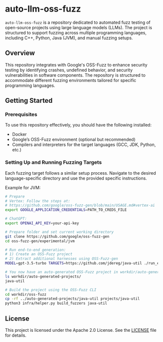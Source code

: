 # auto-llm-oss-fuzz

`auto-llm-oss-fuzz` is a repository dedicated to automated fuzz testing of open-source projects using large language models (LLMs). The project is structured to support fuzzing across multiple programming languages, including C++, Python, Java (JVM), and manual fuzzing setups.

## Overview

This repository integrates with Google's OSS-Fuzz to enhance security testing by identifying crashes, undefined behavior, and security vulnerabilities in software components. The repository is structured to accommodate different fuzzing environments tailored for specific programming languages.


## Getting Started

### Prerequisites

To use this repository effectively, you should have the following installed:

- Docker
- Google’s OSS-Fuzz environment (optional but recommended)
- Compilers and interpreters for the target languages (GCC, JDK, Python, etc.)

### Setting Up and Running Fuzzing Targets

Each fuzzing target follows a similar setup process. Navigate to the desired language-specific directory and use the provided specific instructions.

Example for JVM:

```sh
# Prepare
# Vertex: Follow the steps at:
# https://github.com/google/oss-fuzz-gen/blob/main/USAGE.md#vertex-ai
export GOOGLE_APPLICATION_CREDENTIALS=PATH_TO_CREDS_FILE

# ChatGPT:
export OPENAI_API_KEY=your-api-key

# Prepare folder and set current working directory
git clone https://github.com/google/oss-fuzz-gen
cd oss-fuzz-gen/experimental/jvm

# Run end-to-end generation:
# 1) Create an OSS-Fuzz project
# 2) Extract additional harnesses using OSS-Fuzz-gen
MODEL=gpt-3.5-turbo TARGETS=https://github.com/jdereg/java-util ./run_e2e.sh

# You now have an auto-generated OSS-Fuzz project in workdir/auto-generated-projects
ls workdir/auto-generated-projects/
java-util

# Build the project using the OSS-Fuzz CLI
cd workdir/oss-fuzz
cp -rf ../auto-generated-projects/java-util projects/java-util
python3 infra/helper.py build_fuzzers java-util
```


## License

This project is licensed under the Apache 2.0 License. See the [LICENSE](./LICENSE) file for details.


